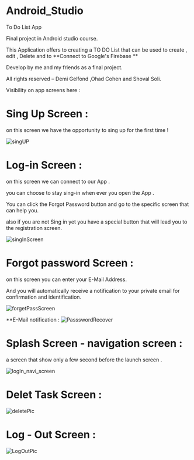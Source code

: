 # Android_Studio

To Do List App

Final project in Android studio course.

This Application offers to creating a TO DO List
that can be used to create , edit , Delete 
and to 
**Connect to Google's Firebase ** 

Develop by me and my friends as a final project.

All rights reserved – Demi Gelfond ,Ohad Cohen and Shoval Soli.

Visibility on app screens here :

# Sing Up Screen :
on this screen we have the opportunity to sing up for the first time ! 

![singUP](https://user-images.githubusercontent.com/93192285/158017769-4148120d-c865-4a92-8bd9-1d20bec5553d.JPG)

# Log-in Screen :
on this screen we can connect to our App .

you can choose to stay sing-in when ever you open the App .

You can click the Forgot Password button and go to the specific screen that can help you.

also if you are not Sing in yet you have a special button that will lead you to the registration screen. 


![singInScreen](https://user-images.githubusercontent.com/93192285/158017831-0904c66d-0bc4-4a6c-bcd9-fb60b349e13d.JPG)


# Forgot password Screen :
on this screen you can enter your E-Mail Address.

And you will automatically receive a notification to your private email for confirmation and identification.

![forgetPassScreen](https://user-images.githubusercontent.com/93192285/158018056-fa4229a3-0f77-420c-8fe2-ec59d3142596.JPG)

 **E-Mail notification : 
![PassswordRecover](https://user-images.githubusercontent.com/93192285/158018162-76f9e04d-3a5f-4cc1-b0c4-eeeaf48f9bae.JPG)


# Splash Screen - navigation screen :
a screen that show only a few second before the launch screen .

![logIn_navi_screen](https://user-images.githubusercontent.com/93192285/158018375-eaf2ac85-806e-45d0-b97b-ee1e18b2b7de.JPG)

# Delet Task Screen : 

![deletePic](https://user-images.githubusercontent.com/93192285/158018385-37271aa7-0dd4-4eb0-91fd-a722c7df66a8.JPG)

# Log - Out Screen : 

![LogOutPic](https://user-images.githubusercontent.com/93192285/158018397-877abe43-cd0e-47f6-8d47-01a741c80018.JPG)
